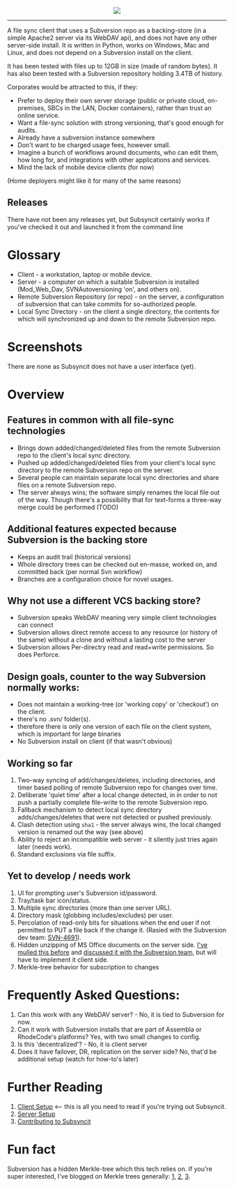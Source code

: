 <p align="center"><img src="https://user-images.githubusercontent.com/82182/31454859-dbf012c8-ae84-11e7-8823-ff52c98d12b7.png"/></p>

<hr>

A file sync client that uses a Subversion repo as a backing-store (in a simple Apache2 server via its WebDAV api), and does not have any other server-side install.
It is written in Python, works on Windows, Mac and Linux, and does not depend on a Subversion install on the client.

It has been tested with files up to 12GB in size (made of random bytes). It has also been tested with a Subversion repository holding
3.4TB of history.

Corporates would be attracted to this, if they:

* Prefer to deploy their own server storage (public or private cloud, on-premises, SBCs in the LAN, Docker containers), rather than trust an online service.
* Want a file-sync solution with strong versioning, that's good enough for audits.
* Already have a subversion instance somewhere
* Don't want to be charged usage fees, however small.
* Imagine a bunch of workflows around documents, who can edit them, how long for, and integrations with other applications and services.
* Mind the lack of mobile device clients (for now)

(Home deployers might like it for many of the same reasons)

## Releases

There have not been any releases yet, but Subsyncit certainly works if you've checked it out and launched it from the command line

# Glossary

* Client - a workstation, laptop or mobile device.
* Server - a computer on which a suitable Subversion is installed (Mod_Web_Dav, SVNAutoversioning 'on', and others on).
* Remote Subversion Repository (or repo) - on the server, a configuration of subversion that can take commits for so-authorized people.
* Local Sync Directory - on the client a single directory, the contents for which will synchronized up and down to the remote Subversion repo.

# Screenshots

There are none as Subsyncit does not have a user interface (yet).

# Overview

## Features in common with all file-sync technologies

* Brings down added/changed/deleted files from the remote Subversion repo to the client's local sync directory.
* Pushed up added/changed/deleted files from your client's local sync directory to the remote Subversion repo on the server.
* Several people can maintain separate local sync directories and share files on a remote Subversion repo.
* The server always wins; the software simply renames the local file out of the way. Though there's a possibility that for text-forms a three-way merge could be performed (TODO)

## Additional features expected because Subversion is the backing store

* Keeps an audit trail (historical versions)
* Whole directory trees can be checked out en-masse, worked on, and committed back (per normal Svn workflow)
* Branches are a configuration choice for novel usages.

## Why not use a different VCS backing store?

* Subversion speaks WebDAV meaning very simple client technologies can connect
* Subversion allows direct remote access to any resource (or history of the same) without a clone and without a lasting cost to the server
* Subversion allows Per-directry read and read+write permissions. So does Perforce.

## Design goals, counter to the way Subversion normally works:

* Does not maintain a working-tree (or 'working copy' or 'checkout') on the client.
 * there's no .svn/ folder(s).
  * therefore there is only one version of each file on the client system, which is important for large binaries
* No Subversion install on client (if that wasn't obvious)

## Working so far

1. Two-way syncing of add/changes/deletes, including directories, and timer based polling of remote Subversion repo for changes over time.
2. Deliberate 'quiet time' after a local change detected, in in order to not push a partially complete file-write to the remote Subversion repo.
3. Fallback mechanism to detect local sync directory adds/changes/deletes that were not detected or pushed previously.
4. Clash detection using `sha1` - the server always wins, the local changed version is renamed out the way (see above)
5. Ability to reject an incompatible web server - it silently just tries again later (needs work).
6. Standard exclusions via file suffix.

## Yet to develop / needs work

1. UI for prompting user's Subversion id/password.
2. Tray/task bar icon/status.
3. Multiple sync directories (more than one server URL).
4. Directory mask (globbing includes/excludes) per user.
5. Percolation of read-only bits for situations when the end user if not permitted to PUT a file back if the change it. (Rasied with the Subversion dev team: [SVN-4691](https://issues.apache.org/jira/browse/SVN-4691)).
6. Hidden unzipping of MS Office documents on the server side. [I've mulled this before](https://paulhammant.com/2014/10/28/corporate-file-sync-agony-and-ecstasy#vcs-systems-should-be-the-backends-for-file-sync) and [discussed it with the Subversion team](https://groups.google.com/forum/#!topic/subversion-development/YE0F0nYlR-U), but will have to implement it client side.
7. Merkle-tree behavior for subscription to changes

# Frequently Asked Questions:

1. Can this work with any WebDAV server? - No, it is tied to Subversion for now.
2. Can it work with Subversion installs that are part of Assembla or RhodeCode's platforms?  Yes, with two small changes to config.
3. Is this 'decentralized'? - No, it is client server
4. Does it have failover, DR, replication on the server side?  No, that'd be additional setup (watch for how-to's later)

# Further Reading

1. [Client Setup](https://github.com/subsyncit/subsyncit/wiki/Subsyncit-Client-Setup)  <-- this is all you need to read if you're trying out Subsyncit.
2. [Server Setup](https://github.com/subsyncit/subsyncit/wiki/Subversion-Server-Setup)
3. [Contributing to Subsyncit](https://github.com/subsyncit/subsyncit/wiki/Contributing-to-Subsyncit)

# Fun fact

Subversion has a hidden Merkle-tree which this tech relies on. If you're super interested, I've blogged on Merkle
trees generally: [1](https://paulhammant.com/2017/09/17/merkle-trees-in-pictures/), [2](https://paulhammant.com/2017/09/17/old-school-merkle-trees-rock/),
[3](https://paulhammant.com/2017/09/28/choosing-between-blockchains-and-vanilla-merkle-trees/).
